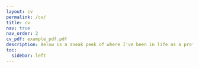 ```yaml
---
layout: cv
permalink: /cv/
title: cv
nav: true
nav_order: 2
cv_pdf: example_pdf.pdf
description: Below is a sneak peek of where I've been in life as a professional adult. There is more to come!
toc:
  sidebar: left
---
```

